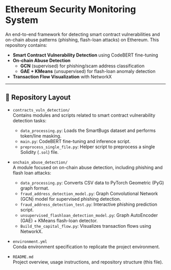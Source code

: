 # Ethereum Security Monitoring System

An end-to-end framework for detecting smart contract vulnerabilities and on-chain abuse patterns (phishing, flash-loan attacks) on Ethereum. This repository contains:

- **Smart Contract Vulnerability Detection** using CodeBERT fine-tuning  
- **On-chain Abuse Detection**  
  - **GCN** (supervised) for phishing/scam address classification  
  - **GAE + KMeans** (unsupervised) for flash-loan anomaly detection  
- **Transaction Flow Visualization** with NetworkX  

---

## 📂 Repository Layout

- `contracts_vuln_detection/`  
  Contains modules and scripts related to smart contract vulnerability detection tasks:
  - `data_processing.py`: Loads the SmartBugs dataset and performs token/line masking.
  - `main.py`: CodeBERT fine-tuning and inference script.
  - `preprocess_single_file.py`: Helper script to preprocess a single Solidity (`.sol`) file.

- `onchain_abuse_detection/`  
  A module focused on on-chain abuse detection, including phishing and flash loan attacks:
  - `data_processing.py`: Converts CSV data to PyTorch Geometric (PyG) graph format.
  - `fraud_address_detection_model.py`: Graph Convolutional Network (GCN) model for supervised phishing detection.
  - `fraud_address_detection_test.py`: Interactive phishing prediction script.
  - `unsupervised_flashloan_detection_model.py`: Graph AutoEncoder (GAE) + KMeans flash-loan detector.
  - `Build_the_capital_flow.py`: Visualizes transaction flows using NetworkX.

- `environment.yml`  
  Conda environment specification to replicate the project environment.

- `README.md`  
  Project overview, usage instructions, and repository structure (this file).
